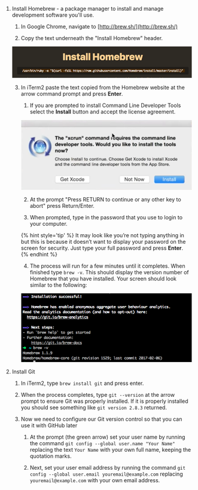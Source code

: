 1. Install Homebrew - a package manager to install and manage development software you'll use. 

      1. In Google Chrome, navigate to [http://brew.sh/](http://brew.sh/)
      
      2. Copy the text underneath the "Install Homebrew" header.
      
      ![](images/homebrew.png)
      
      3. In iTerm2 paste the text copied from the Homebrew website at the arrow command prompt and press **Enter**.
      
            1. If you are prompted to install Command Line Developer Tools select the **Install** button and accept the license agreement.
            
            ![](images/license.png)
            
            2. At the prompt "Press RETURN to continue or any other key to abort" press Return/Enter.
            
            3. When prompted, type in the password that you use to login to your computer.
            
            {% hint style='tip' %}
It may look like you’re not typing anything in but this is 
because it doesn’t want to display your password on the screen 
for security. Just type your full password and press **Enter**.
            {% endhint %}
            
            4. The process will run for a few minutes until it completes.  When finished type `brew -v`.  This should display the version number of Homebrew that you have installed. Your screen should look similar to the following:
            
            ![](images/brew_done.png)

2. Install Git
      
      1. In iTerm2, type `brew install git` and press enter.
      
      2. When the process completes, type `git --version` at the arrow prompt to ensure Git was properly installed.  If it is properly installed you should see something like `git version 2.8.3` returned.
      
      3. Now we need to configure our Git version control so that you can use it with GitHub later

            1. At the prompt (the green arrow) set your user name by running the command `git config --global user.name "Your Name"` replacing the text `Your Name` with your own full name, keeping the quotation marks.

            2. Next, set your user email address by running the command `git config --global user.email youremail@example.com` replacing `youremail@example.com` with your own email address.
